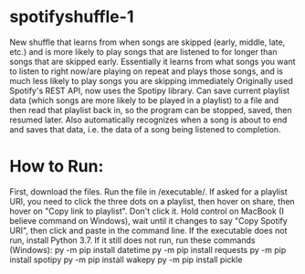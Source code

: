 # spotifyshuffle-1
New shuffle that learns from when songs are skipped (early, middle, late, etc.) and is more likely to play songs that are listened to for longer than songs that are skipped early.
Essentially it learns from what songs you want to listen to right now/are playing on repeat and plays those songs, and is much less likely to play songs you are skipping immediately
Originally used Spotify's REST API, now uses the Spotipy library. 
Can save current playlist data (which songs are more likely to be played in a playlist) to a file and then read that playlist back in, so the program can be stopped, saved, then resumed later.
Also automatically recognizes when a song is about to end and saves that data, i.e. the data of a song being listened to completion. 

# How to Run:
First, download the files. Run the file in /executable/. If asked for a playlist URI, you need to click the three dots on a playlist, then hover on share, then hover on "Copy link to playlist". Don't click it. Hold control on MacBook (I believe command on Windows), wait until it changes to say "Copy Spotify URI", then click and paste in the command line.
If the executable does not run, install Python 3.7. If it still does not run, run these commands (Windows):
py -m pip install datetime
py -m pip install requests
py -m pip install spotipy
py -m pip install wakepy
py -m pip install pickle
